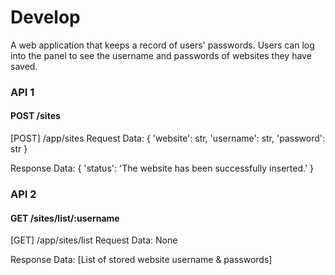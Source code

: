 # Develop

A web application that keeps a record of users' passwords. Users can log into the panel to see the username and passwords of websites they
have saved.


### API 1
#### POST /sites
[POST] /app/sites
Request Data: {
'website': str,
'username': str,
'password': str
}

Response Data: {
'status': 'The website has been successfully inserted.'
}

### API 2
#### GET /sites/list/:username
[GET] /app/sites/list
Request Data: None

Response Data: [List of stored website username & passwords]
